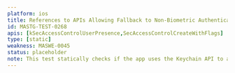 ```yaml
---
platform: ios
title: References to APIs Allowing Fallback to Non-Biometric Authentication
id: MASTG-TEST-0268
apis: [kSecAccessControlUserPresence,SecAccessControlCreateWithFlags]
type: [static]
weakness: MASWE-0045
status: placeholder
note: This test statically checks if the app uses the Keychain API to access sensitive resources that should be protected by user authentication (e.g., tokens, keys) relying on the user's passcode instead of biometrics or allowing fallback to device passcode when biometric authentication fails.
---
```

